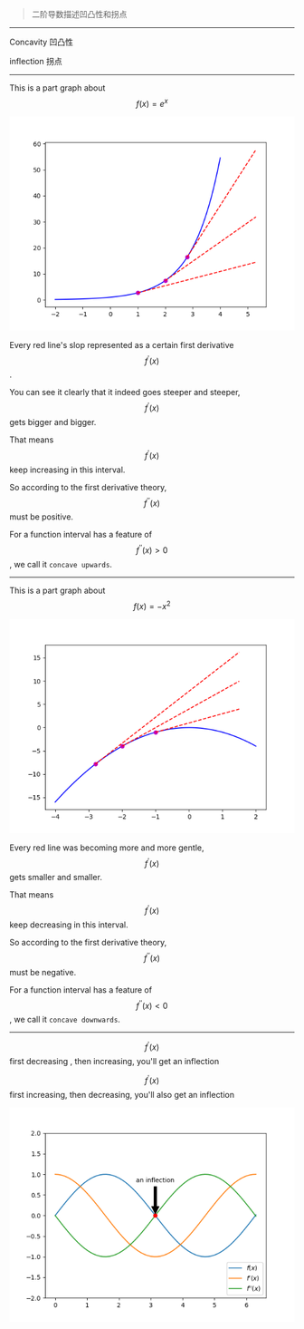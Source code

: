 > 二阶导数描述凹凸性和拐点

___

Concavity
凹凸性

inflection
拐点
___

This is a part graph about $$f(x)=e^x$$ 

![](/assets/log_concavity.png)

Every red line's slop represented as a certain first derivative $$f^\prime(x)$$. 

You can see it clearly that it indeed goes steeper and steeper, $$f^\prime(x)$$ gets bigger and bigger. 

That means $$f^\prime(x)$$ keep increasing in this interval.

So according to the first derivative theory, $$f^{\prime\prime}(x)$$ must be positive.

For a function interval has a feature of $$f^{\prime\prime}(x) > 0$$, we call it `concave upwards`.
___

This is a part graph about $$f(x)=-x^2$$ 

![](/assets/-x^2_concavity.png)

Every red line was becoming more and more gentle, $$f^\prime(x)$$ gets smaller and smaller.

That means $$f^\prime(x)$$ keep decreasing in this interval.

So according to the first derivative theory, $$f^{\prime\prime}(x)$$ must be negative.

For a function interval has a feature of $$f^{\prime\prime}(x) < 0$$, we call it `concave downwards`.
___

$$f^\prime(x)$$ first decreasing , then increasing, you'll get an inflection

$$f^\prime(x)$$ first increasing, then decreasing, you'll also get an inflection

![](/assets/sin_1to2_derivative.png)